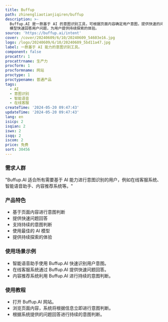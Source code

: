```yaml
---
title: Buffup
path: zhinengliaotianjiqiren/buffup
description: >-
  Buffup.AI 是一款基于 AI 的意图识别工具，可根据页面内容确定用户意图，提供快速的问题回答，并支持持续的意图判断。该产品通过最佳的 AI
  模型快速回答用户问题，为用户提供持续探索的体验。
source: 'https://buffup.ai/intent'
cover: /cover/20240609/6/10/20240609_54603e16.jpg
logo: /logo/20240609/6/10/20240609_5bd11a47.jpg
label: 一款基于 AI 能力的意图识别工具。
component: false
procattr: 1
procattrname: 生产力
procform: 1
procformname: 网站
proctype: 1
proctypename: 普通产品
tags:
  - AI
  - 意图识别
  - 智能语音
  - 在线客服
createTime: '2024-05-20 09:47:43'
updateTime: '2024-05-20 09:47:43'
lang: en
isicp: 2
isqian: 2
iswx: 2
isqq: 2
iscom: 2
price: 免费
sort: 30456
---
```




### 需求人群
"Buffup.AI 适合所有需要基于 AI 能力进行意图识别的用户，例如在线客服系统、智能语音助手、内容推荐系统等。"

### 产品特色
* 基于页面内容进行意图判断
* 提供快速问题回答
* 支持持续的意图判断
* 使用最佳的 AI 模型
* 提供持续探索的体验

### 使用场景示例
* 智能语音助手使用 Buffup.AI 快速识别用户意图。
* 在线客服系统通过 Buffup.AI 提供快速问题回答。
* 内容推荐系统利用 Buffup.AI 进行持续的意图判断。

### 使用教程
* 打开 Buffup.AI 网站。
* 浏览页面内容，系统将根据信息立即进行意图判断。
* 根据系统提供的问题回答进行持续的意图判断。

  

